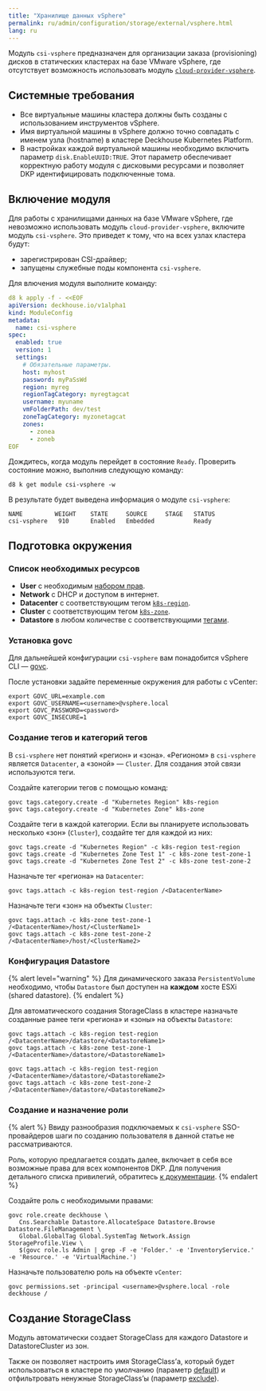 ```yaml
---
title: "Хранилище данных vSphere"
permalink: ru/admin/configuration/storage/external/vsphere.html
lang: ru
---
```


Модуль `csi-vsphere` предназначен для организации заказа (provisioning) дисков в статических кластерах на базе VMware vSphere, где отсутствует возможность использовать модуль [`cloud-provider-vsphere`](/modules/cloud-provider-vsphere/).

## Системные требования

- Все виртуальные машины кластера должны быть созданы с использованием инструментов vSphere.
- Имя виртуальной машины в vSphere должно точно совпадать с именем узла (hostname) в кластере Deckhouse Kubernetes Platform.
- В настройках каждой виртуальной машины необходимо включить параметр `disk.EnableUUID:TRUE`. Этот параметр обеспечивает корректную работу модуля с дисковыми ресурсами и позволяет DKP идентифицировать подключенные тома.

## Включение модуля

Для работы с хранилищами данных на базе VMware vSphere, где невозможно использовать модуль `cloud-provider-vsphere`, включите модуль `csi-vsphere`. Это приведет к тому, что на всех узлах кластера будут:

- зарегистрирован CSI-драйвер;
- запущены служебные поды компонента `csi-vsphere`.

Для влючения модуля выполните команду:

```yaml
d8 k apply -f - <<EOF
apiVersion: deckhouse.io/v1alpha1
kind: ModuleConfig
metadata:
  name: csi-vsphere
spec:
  enabled: true
  version: 1
  settings:
    # Обязательные параметры.
    host: myhost
    password: myPaSsWd
    region: myreg
    regionTagCategory: myregtagcat
    username: myuname
    vmFolderPath: dev/test
    zoneTagCategory: myzonetagcat
    zones:
      - zonea
      - zoneb
EOF
```

Дождитесь, когда модуль перейдет в состояние `Ready`. Проверить состояние можно, выполнив следующую команду:

```shell
d8 k get module csi-vsphere -w
```

В результате будет выведена информация о модуле `csi-vsphere`:

```console
NAME         WEIGHT    STATE     SOURCE     STAGE   STATUS
csi-vsphere   910      Enabled   Embedded           Ready
```

## Подготовка окружения

### Список необходимых ресурсов

* **User** с необходимым [набором прав](#создание-и-назначение-роли).
* **Network** с DHCP и доступом в интернет.
* **Datacenter** с соответствующим тегом [`k8s-region`](#создание-тегов-и-категорий-тегов).
* **Cluster** с соответствующим тегом [`k8s-zone`](#создание-тегов-и-категорий-тегов).
* **Datastore** в любом количестве с соответствующими [тегами](#конфигурация-datastore).

### Установка govc

Для дальнейшей конфигурации `csi-vsphere` вам понадобится vSphere CLI — [govc](https://github.com/vmware/govmomi/tree/master/govc#installation).

После установки задайте переменные окружения для работы с vCenter:

```shell
export GOVC_URL=example.com
export GOVC_USERNAME=<username>@vsphere.local
export GOVC_PASSWORD=<password>
export GOVC_INSECURE=1
```

### Создание тегов и категорий тегов

В `csi-vsphere` нет понятий «регион» и «зона». «Регионом» в `csi-vsphere` является `Datacenter`, а «зоной» — `Cluster`. Для создания этой связи используются теги.

Создайте категории тегов с помощью команд:

```shell
govc tags.category.create -d "Kubernetes Region" k8s-region
govc tags.category.create -d "Kubernetes Zone" k8s-zone
```

Создайте теги в каждой категории. Если вы планируете использовать несколько «зон» (`Cluster`), создайте тег для каждой из них:

```shell
govc tags.create -d "Kubernetes Region" -c k8s-region test-region
govc tags.create -d "Kubernetes Zone Test 1" -c k8s-zone test-zone-1
govc tags.create -d "Kubernetes Zone Test 2" -c k8s-zone test-zone-2
```

Назначьте тег «региона» на `Datacenter`:

```shell
govc tags.attach -c k8s-region test-region /<DatacenterName>
```

Назначьте теги «зон» на объекты `Cluster`:

```shell
govc tags.attach -c k8s-zone test-zone-1 /<DatacenterName>/host/<ClusterName1>
govc tags.attach -c k8s-zone test-zone-2 /<DatacenterName>/host/<ClusterName2>
```

### Конфигурация Datastore

{% alert level="warning" %}
Для динамического заказа `PersistentVolume` необходимо, чтобы `Datastore` был доступен на **каждом** хосте ESXi (shared datastore).
{% endalert %}

Для автоматического создания StorageClass в кластере назначьте созданные ранее теги «региона» и «зоны» на объекты `Datastore`:

```shell
govc tags.attach -c k8s-region test-region /<DatacenterName>/datastore/<DatastoreName1>
govc tags.attach -c k8s-zone test-zone-1 /<DatacenterName>/datastore/<DatastoreName1>

govc tags.attach -c k8s-region test-region /<DatacenterName>/datastore/<DatastoreName2>
govc tags.attach -c k8s-zone test-zone-2 /<DatacenterName>/datastore/<DatastoreName2>
```

### Создание и назначение роли

{% alert %}
Ввиду разнообразия подключаемых к `csi-vsphere` SSO-провайдеров шаги по созданию пользователя в данной статье не рассматриваются.

Роль, которую предлагается создать далее, включает в себя все возможные права для всех компонентов DKP.
Для получения детального списка привилегий, обратитесь [к документации](/modules/cloud-provider-vsphere/configuration.html#список-необходимых-привилегий).
{% endalert %}

Создайте роль с необходимыми правами:

```shell
govc role.create deckhouse \
   Cns.Searchable Datastore.AllocateSpace Datastore.Browse Datastore.FileManagement \
   Global.GlobalTag Global.SystemTag Network.Assign StorageProfile.View \
   $(govc role.ls Admin | grep -F -e 'Folder.' -e 'InventoryService.' -e 'Resource.' -e 'VirtualMachine.')
```

Назначьте пользователю роль на объекте `vCenter`:

```shell
govc permissions.set -principal <username>@vsphere.local -role deckhouse /
```

## Создание StorageClass

Модуль автоматически создает StorageClass для каждого Datastore и DatastoreCluster из зон.

Также он позволяет настроить имя StorageClass’а, который будет использоваться в кластере по умолчанию (параметр [default](../../../reference/api/global.html#parameters-defaultclusterstorageclass)) и отфильтровать ненужные StorageClass’ы (параметр [exclude](/modules/cloud-provider-vsphere/configuration.html#parameters-storageclass-exclude)).
